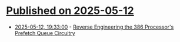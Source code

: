 # [Published on 2025-05-12](index.md)

* [2025-05-12, 19:33:00](https://soylentnews.org/article.pl?sid=25/05/11/1444208&from=rss) - [Reverse Engineering the 386 Processor's Prefetch Queue Circuitry](https://soylentnews.org/article.pl?sid=25/05/11/1444208&from=rss)
